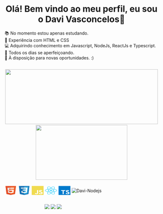 <h1 align="center"> Olá! Bem vindo ao meu perfil, eu sou o Davi Vasconcelos👋</h1>

<img style="display:block;" width="500em" heigth="450em" src="https://pa1.narvii.com/7878/582efcbccb8a6880255f3a52df489beca51ab865r1-500-284_hq.gif" alt=""> 
 📚 No momento estou apenas estudando. <br>
 📜 Experiência com HTML e CSS <br>
 💻 Adquirindo conhecimento em Javascript, NodeJs, ReactJs e Typescript.<br>
 💪 Todos os dias se aperfeiçoando.<br>
 🔎 À disposição para novas oportunidades. :)

##

<div align="center">
 <a href="https://github.com/davivsouza/">
    <img  class="Davi_Stats" width="500em" height="180em" src="https://github-readme-stats.vercel.app/api?username=davivsouza&theme=tokyonight&show_icons=true&count_private=true" alt="">
  <img class="Davi_TopLang" width="300em"  height="180em"src="https://github-readme-stats.vercel.app/api/top-langs/?username=davivsouza&layout=compact&theme=tokyonight&langs_count=8" alt="">
 </a>

</div>
<div style="display: inline-block"><br>
  <img align="center" alt="Davi-HTML" height="30" width="40" src="https://raw.githubusercontent.com/devicons/devicon/master/icons/html5/html5-original.svg">
  <img align="center" alt="Davi-CSS" height="30" width="40" src="https://raw.githubusercontent.com/devicons/devicon/master/icons/css3/css3-original.svg">
  <img align="center" alt="Davi-Js" height="30" width="40" src="https://raw.githubusercontent.com/devicons/devicon/master/icons/javascript/javascript-plain.svg">
   <img align="center" alt="Davi-React" height="30" width="40" src="https://raw.githubusercontent.com/devicons/devicon/master/icons/react/react-original.svg">
  <img align="center" alt="Davi-Ts" height="30" width="40" src="https://raw.githubusercontent.com/devicons/devicon/master/icons/typescript/typescript-plain.svg">
 <img  align="center" alt="Davi-Nodejs" height="30" width="40" src="https://cdn.jsdelivr.net/gh/devicons/devicon/icons/nodejs/nodejs-original.svg"

</div>

## 

<div align="center"> 
  <a href="https://www.instagram.com/__daviezz/" target="_blank"><img src="https://img.shields.io/badge/-Instagram-%23E4405F?style=for-the-badge&logo=instagram&logoColor=white" target="_blank"></a>
  <a href = "mailto:davivasconcelossouza21@gmail.com"><img src="https://img.shields.io/badge/-Gmail-%23333?style=for-the-badge&logo=gmail&logoColor=white" target="_blank"></a>
  <a href="https://www.linkedin.com/in/davi-vasconcelos-souza-236170234/" target="_blank"><img src="https://img.shields.io/badge/-LinkedIn-%230077B5?style=for-the-badge&logo=linkedin&logoColor=white" target="_blank"></a> 

</div>
